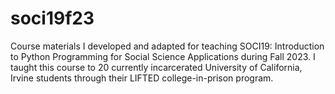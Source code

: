 # soci19f23
Course materials I developed and adapted for teaching SOCI19: Introduction to Python Programming for Social Science Applications during Fall 2023. I taught this course to 20 currently incarcerated University of California, Irvine students through their LIFTED college-in-prison program. 
